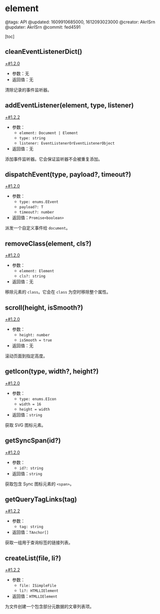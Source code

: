 # element

@tags: API
@updated: 1609910685000, 1612093023000
@creator: AkrISrn
@updater: AkrISrn
@commit: fed4591

[toc]

## cleanEventListenerDict()

[+#1.2.0](/snippets/version-when-last-update.md)

- 参数：无
- 返回值：无

清除记录的事件监听器。

## addEventListener(element, type, listener)

[+#1.2.2](/snippets/version-when-last-update.md)

- 参数：
    - `element: Document | Element`
    - `type: string`
    - `listener: EventListenerOrEventListenerObject`
- 返回值：无

添加事件监听器。它会保证监听器不会被重复添加。

## dispatchEvent(type, payload?, timeout?)

[+#1.2.0](/snippets/version-when-last-update.md)

- 参数：
    - `type: enums.EEvent`
    - `payload?: T`
    - `timeout?: number`
- 返回值：`Promise<boolean>`

派发一个自定义事件给 `document`。

## removeClass(element, cls?)

[+#1.2.0](/snippets/version-when-last-update.md)

- 参数：
    - `element: Element`
    - `cls?: string`
- 返回值：无

移除元素的 `class`。它会在 `class` 为空时移除整个属性。

## scroll(height, isSmooth?)

[+#1.2.0](/snippets/version-when-last-update.md)

- 参数：
    - `height: number`
    - `isSmooth = true`
- 返回值：无

滚动页面到指定高度。

## getIcon(type, width?, height?)

[+#1.2.0](/snippets/version-when-last-update.md)

- 参数：
    - `type: enums.EIcon`
    - `width = 16`
    - `height = width`
- 返回值：`string`

获取 SVG 图标元素。

## getSyncSpan(id?)

[+#1.2.0](/snippets/version-when-last-update.md)

- 参数：
    - `id?: string`
- 返回值：`string`

获取包含 Sync 图标元素的 `<span>`。

## getQueryTagLinks(tag)

[+#1.2.2](/snippets/version-when-last-update.md)

- 参数：
    - `tag: string`
- 返回值：`TAnchor[]`

获取一组用于查询标签的链接列表。

## createList(file, li?)

[+#1.2.2](/snippets/version-when-last-update.md)

- 参数：
    - `file: ISimpleFile`
    - `li?: HTMLLIElement`
- 返回值：`HTMLLIElement`

为文件创建一个包含部分元数据的文章列表项。
